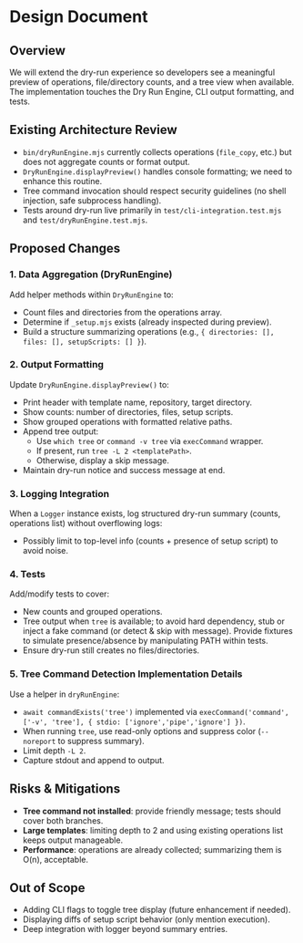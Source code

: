 # Design Document

## Overview

We will extend the dry-run experience so developers see a meaningful preview of operations, file/directory counts, and a tree view when available. The implementation touches the Dry Run Engine, CLI output formatting, and tests.

## Existing Architecture Review

- `bin/dryRunEngine.mjs` currently collects operations (`file_copy`, etc.) but does not aggregate counts or format output.
- `DryRunEngine.displayPreview()` handles console formatting; we need to enhance this routine.
- Tree command invocation should respect security guidelines (no shell injection, safe subprocess handling).
- Tests around dry-run live primarily in `test/cli-integration.test.mjs` and `test/dryRunEngine.test.mjs`.

## Proposed Changes

### 1. Data Aggregation (DryRunEngine)

Add helper methods within `DryRunEngine` to:
- Count files and directories from the operations array.
- Determine if `_setup.mjs` exists (already inspected during preview).
- Build a structure summarizing operations (e.g., `{ directories: [], files: [], setupScripts: [] }`).

### 2. Output Formatting

Update `DryRunEngine.displayPreview()` to:
- Print header with template name, repository, target directory.
- Show counts: number of directories, files, setup scripts.
- Show grouped operations with formatted relative paths.
- Append tree output:
  - Use `which tree` or `command -v tree` via `execCommand` wrapper.
  - If present, run `tree -L 2 <templatePath>`.
  - Otherwise, display a skip message.
- Maintain dry-run notice and success message at end.

### 3. Logging Integration

When a `Logger` instance exists, log structured dry-run summary (counts, operations list) without overflowing logs:
- Possibly limit to top-level info (counts + presence of setup script) to avoid noise.

### 4. Tests

Add/modify tests to cover:
- New counts and grouped operations.
- Tree output when `tree` is available; to avoid hard dependency, stub or inject a fake command (or detect & skip with message). Provide fixtures to simulate presence/absence by manipulating PATH within tests.
- Ensure dry-run still creates no files/directories.

### 5. Tree Command Detection Implementation Details

Use a helper in `dryRunEngine`:
- `await commandExists('tree')` implemented via `execCommand('command', ['-v', 'tree'], { stdio: ['ignore','pipe','ignore'] })`.
- When running `tree`, use read-only options and suppress color (`--noreport` to suppress summary).
- Limit depth `-L 2`.
- Capture stdout and append to output.

## Risks & Mitigations

- **Tree command not installed**: provide friendly message; tests should cover both branches.
- **Large templates**: limiting depth to 2 and using existing operations list keeps output manageable.
- **Performance**: operations are already collected; summarizing them is O(n), acceptable.

## Out of Scope

- Adding CLI flags to toggle tree display (future enhancement if needed).
- Displaying diffs of setup script behavior (only mention execution).
- Deep integration with logger beyond summary entries.
